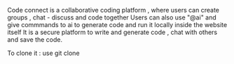 ﻿Code connect is a collaborative coding platform , where users can create groups , chat - discuss and code together 
Users can also use "@ai" and give commmands to ai to generate code and run it locally inside the website itself
It is a secure platform to write and generate code , chat with others and save the code.

To clone it :
use git clone

